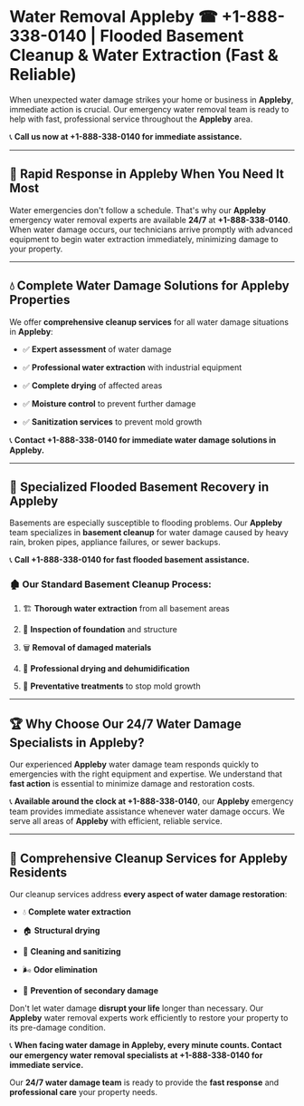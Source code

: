 # Water Removal Appleby ☎ +1-888-338-0140 | Flooded Basement Cleanup & Water Extraction (Fast & Reliable)

When unexpected water damage strikes your home or business in **Appleby**, immediate action is crucial. Our emergency water removal team is ready to help with fast, professional service throughout the **Appleby** area. 

📞 **Call us now at +1-888-338-0140 for immediate assistance.**
---
## 🚀 Rapid Response in Appleby When You Need It Most
Water emergencies don't follow a schedule. That's why our **Appleby** emergency water removal experts are available **24/7** at **+1-888-338-0140**. When water damage occurs, our technicians arrive promptly with advanced equipment to begin water extraction immediately, minimizing damage to your property.
---
## 💧 Complete Water Damage Solutions for Appleby Properties
We offer **comprehensive cleanup services** for all water damage situations in **Appleby**:
- ✅ **Expert assessment** of water damage  
- ✅ **Professional water extraction** with industrial equipment  
- ✅ **Complete drying** of affected areas  
- ✅ **Moisture control** to prevent further damage  
- ✅ **Sanitization services** to prevent mold growth  
📞 **Contact +1-888-338-0140 for immediate water damage solutions in Appleby.**
---
## 🌊 Specialized Flooded Basement Recovery in Appleby
Basements are especially susceptible to flooding problems. Our **Appleby** team specializes in **basement cleanup** for water damage caused by heavy rain, broken pipes, appliance failures, or sewer backups. 
📞 **Call +1-888-338-0140 for fast flooded basement assistance.**
### 🏚️ Our Standard Basement Cleanup Process:
1. 🏗️ **Thorough water extraction** from all basement areas  
2. 🔎 **Inspection of foundation** and structure  
3. 🗑️ **Removal of damaged materials**  
4. 💨 **Professional drying and dehumidification**  
5. 🚫 **Preventative treatments** to stop mold growth  
---
## 🏆 Why Choose Our 24/7 Water Damage Specialists in Appleby?
Our experienced **Appleby** water damage team responds quickly to emergencies with the right equipment and expertise. We understand that **fast action** is essential to minimize damage and restoration costs.
📞 **Available around the clock at +1-888-338-0140**, our **Appleby** emergency team provides immediate assistance whenever water damage occurs. We serve all areas of **Appleby** with efficient, reliable service.
---
## 🧹 Comprehensive Cleanup Services for Appleby Residents
Our cleanup services address **every aspect of water damage restoration**:
- 💧 **Complete water extraction**  
- 🏠 **Structural drying**  
- 🧼 **Cleaning and sanitizing**  
- 🌬️ **Odor elimination**  
- 🚫 **Prevention of secondary damage**  
Don't let water damage **disrupt your life** longer than necessary. Our **Appleby** water removal experts work efficiently to restore your property to its pre-damage condition.
📞 **When facing water damage in Appleby, every minute counts. Contact our emergency water removal specialists at +1-888-338-0140 for immediate service.**
Our **24/7 water damage team** is ready to provide the **fast response** and **professional care** your property needs.
